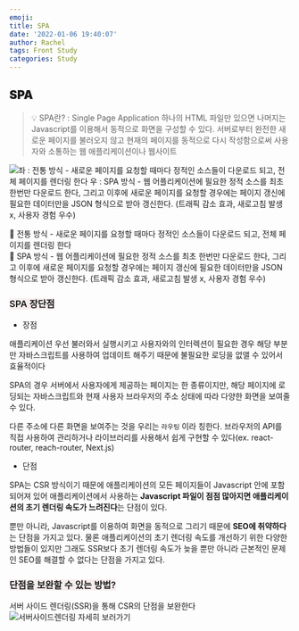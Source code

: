 ```yaml
---
emoji:
title: SPA
date: '2022-01-06 19:40:07'
author: Rachel
tags: Front Study
categories: Study
---
```


## <span style="font-weight: 900;">SPA</span>

> 💡 SPA란?
> : Single Page Application
> 하나의 HTML 파일만 있으면 나머지는 Javascript를 이용해서 동적으로 화면을 구성할 수 있다.
> 서버로부터 완전한 새로운 페이지를 불러오지 않고 현재의 페이지를 동적으로 다시 작성함으로써 사용자와 소통하는 웹 애플리케이션이나 웹사이트

![좌 : 전통 방식 - 새로운 페이지를 요청할 때마다 정적인 소스들이 다운로드 되고, 전체 페이지를 렌더링 한다
우 : SPA 방식 - 웹 어플리케이션에 필요한 정적 소스를 최초 한번만 다운로드 한다, 그리고 이후에 새로운 페이지를 요청할 경우에는 페이지 갱신에 필요한 데이터만을 JSON 형식으로 받아 갱신한다. (트래픽 감소 효과, 새로고침 발생 x, 사용자 경험 우수)](https://blog.kakaocdn.net/dn/boLKpW/btqFQK5sR9V/cmk6eDLbLgDvBjITf1u311/img.jpg)

📍 전통 방식 - 새로운 페이지를 요청할 때마다 정적인 소스들이 다운로드 되고, 전체 페이지를 렌더링 한다</br>
📍 SPA 방식 - 웹 어플리케이션에 필요한 정적 소스를 최초 한번만 다운로드 한다, 그리고 이후에 새로운 페이지를 요청할 경우에는 페이지 갱신에 필요한 데이터만을 JSON 형식으로 받아 갱신한다. (트래픽 감소 효과, 새로고침 발생 x, 사용자 경험 우수)

### <span style="font-weight: 600; background-color: #F8EDED;">SPA 장단점</span>

- 장점

애플리케이션 우선 불러와서 실행시키고 사용자와의 인터렉션이 필요한 경우 해당 부분만 자바스크립트를 사용하여 업데이트 해주기 때문에 불필요한 로딩을 없앨 수 있어서 효율적이다

SPA의 경우 서버에서 사용자에게 제공하는 페이지는 한 종류이지만, 해당 페이지에 로딩되는 자바스크립트와 현재 사용자 브라우저의 주소 상태에 따라 다양한 화면을 보여줄 수 있다.

다른 주소에 다른 화면을 보여주는 것을 우리는 `라우팅` 이라 칭한다. 브라우저의 API를 직접 사용하여 관리하거나 라이브러리를 사용해서 쉽게 구현할 수 있다(ex. react-router, reach-router, Next.js)

- 단점

SPA는 CSR 방식이기 때문에 애플리케이션의 모든 페이지들이 Javascript 안에 포함되어져 있어 애플리케이션에서 사용하는 **Javascript 파일이 점점 많아지면 애플리케이션의 초기 렌더링 속도가 느려진다**는 단점이 있다.

뿐만 아니라, Javascript를 이용하여 화면을 동적으로 그리기 때문에 **SEO에 취약하다**는 단점을 가지고 있다. 물론 애플리케이션의 초기 렌더링 속도를 개선하기 위한 다양한 방법들이 있지만 그래도 SSR보다 초기 렌더링 속도가 늦을 뿐만 아니라 근본적인 문제인 SEO를 해결할 수 없다는 단점을 가지고 있다.

### <span style="font-weight: 600; background-color: #F8EDED;">단점을 보완할 수 있는 방법?</span>

서버 사이드 렌더링(SSR)을 통해 CSR의 단점을 보완한다
![서버사이드렌더링 자세히 보러가기]('./SSR_CSR.md')
